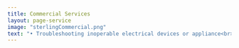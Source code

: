 ```yaml
---
title: Commercial Services
layout: page-service
image: "sterlingCommercial.png"
text: "• Troubleshooting inoperable electrical devices or appliance<br>• Add a circuit<br>• Replace old outlets<br>• Add dimmers, light switches or occupancy sensors<br>• Add new appliance circuit<br>• Replace or add new light fixture(s)<br>• Install smoke detectors<br>• Install CO sensors<br>• Add electric heaters"
---
```

